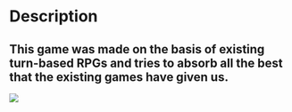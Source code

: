 # Description
This game was made on the basis of existing turn-based RPGs and tries to absorb all the best that the existing games have given us.
---
![](GameGif1.gif)
